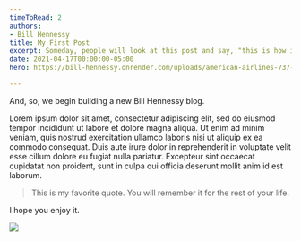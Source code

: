 ```yaml
---
timeToRead: 2
authors:
- Bill Hennessy
title: My First Post
excerpt: Someday, people will look at this post and say, "this is how it all began."
date: 2021-04-17T00:00:00-05:00
hero: https://bill-hennessy.onrender.com/uploads/american-airlines-737-max-1200xx1173-660-44-0.jpg

---
```

And, so, we begin building a new Bill Hennessy blog.

Lorem ipsum dolor sit amet, consectetur adipiscing elit, sed do eiusmod tempor incididunt ut labore et dolore magna aliqua. Ut enim ad minim veniam, quis nostrud exercitation ullamco laboris nisi ut aliquip ex ea commodo consequat. Duis aute irure dolor in reprehenderit in voluptate velit esse cillum dolore eu fugiat nulla pariatur. Excepteur sint occaecat cupidatat non proident, sunt in culpa qui officia deserunt mollit anim id est laborum.

> This is my favorite quote. You will remember it for the rest of your life.

I hope you enjoy it.

![](https://bill-hennessy.onrender.com/uploads/don-draper-1.jpg)
